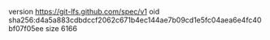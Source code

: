 version https://git-lfs.github.com/spec/v1
oid sha256:d4a5a883cdbdccf2062c671b4ec144ae7b09cd1e5fc04aea6e4fc40bf07f05ee
size 6166
